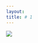 ```yaml
---
layout: 
title: # 1
---
```


![](https://raw.githubusercontent.com/leandroroser/leandroroser.github.io/master/public/logos.png)

